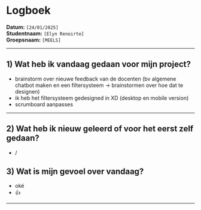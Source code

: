# Logboek

**Datum:** `[24/01/2025]`  
**Studentnaam:** `[Elyn Renoirte]`  
**Groepsnaam:** `[MEELS]`

---

## 1) Wat heb ik vandaag gedaan voor mijn project?

- brainstorm over nieuwe feedback van de docenten (bv algemene chatbot maken en een filtersysteem -> brainstormen over hoe dat te designen)
- ik heb het filtersysteem gedesigned in XD (desktop en mobile version)
- scrumboard aanpasses

---

## 2) Wat heb ik nieuw geleerd of voor het eerst zelf gedaan?

- /

## 3) Wat is mijn gevoel over vandaag?
- oké
- 👍
---
